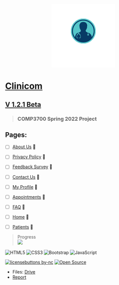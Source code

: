 <p align="center">
  <img src="https://github.com/0cool-design/WEB_Proj/blob/main/www/assets/imgs/logooo.png">
</p>

# [__Clinicom__](https://0cool-design.github.io/WEB_Proj/)
## [V 1.2.1 Beta](https://github.com/0cool-design/WEB_Proj)
>### COMP3700 Spring 2022 Project

## Pages:
- [ ] [About Us](https://github.com/0cool-design/WEB_Proj/blob/main/www/about.html) 🚧
- [ ] [Privacy Policy](https://github.com/0cool-design/WEB_Proj/blob/main/www/policy.html) 🚧
- [ ] [Feedback Survey](https://github.com/0cool-design/WEB_Proj/blob/main/www/feedback.html) 🚧
- [ ] [Contact Us](https://github.com/0cool-design/WEB_Proj/blob/main/www/contact.html) 🚧
- [ ] [My Profile](https://github.com/0cool-design/WEB_Proj/blob/main/www/profile.html) 🚧
- [ ] [Appointments](https://github.com/0cool-design/WEB_Proj/blob/main/www/appointments.html) 🚧  
- [ ] [FAQ](https://github.com/0cool-design/WEB_Proj/blob/main/www/faq.html) 🚧
- [ ] [Home](https://github.com/0cool-design/WEB_Proj/blob/main/www/index.html) 🚧  
- [ ] [Patients](https://github.com/0cool-design/WEB_Proj/blob/main/www/patients.php) 🚧   

   
 > Progress  
![](https://us-central1-progress-markdown.cloudfunctions.net/progress/5)  
  
![HTML5](https://img.shields.io/badge/html5-%23E34F26.svg?style=for-the-badge&logo=html5&logoColor=white)
![CSS3](https://img.shields.io/badge/css3-%231572B6.svg?style=for-the-badge&logo=css3&logoColor=white)
![Bootstrap](https://img.shields.io/badge/bootstrap-%23563D7C.svg?style=for-the-badge&logo=bootstrap&logoColor=white)
![JavaScript](https://img.shields.io/badge/javascript-%23323330.svg?style=for-the-badge&logo=javascript&logoColor=%23F7DF1E)
  
[![licensebuttons by-nc](https://licensebuttons.net/l/by-nc/3.0/88x31.png)](https://creativecommons.org/licenses/by-nc/4.0)
[![Open Source](https://badges.frapsoft.com/os/v1/open-source.svg?v=103)](https://opensource.org/)  
  
- Files: [Drive](https://drive.google.com/drive/u/1/folders/15W1RpJ4_eHC8mj1wnxQvZqJ8cgO4sRNT)
- [Report](https://docs.google.com/document/d/1F68D9ef4VuZ-mU9zD0KX3ZvoZT7wlMYDj2lR7ct4brc/edit?usp=sharing)
